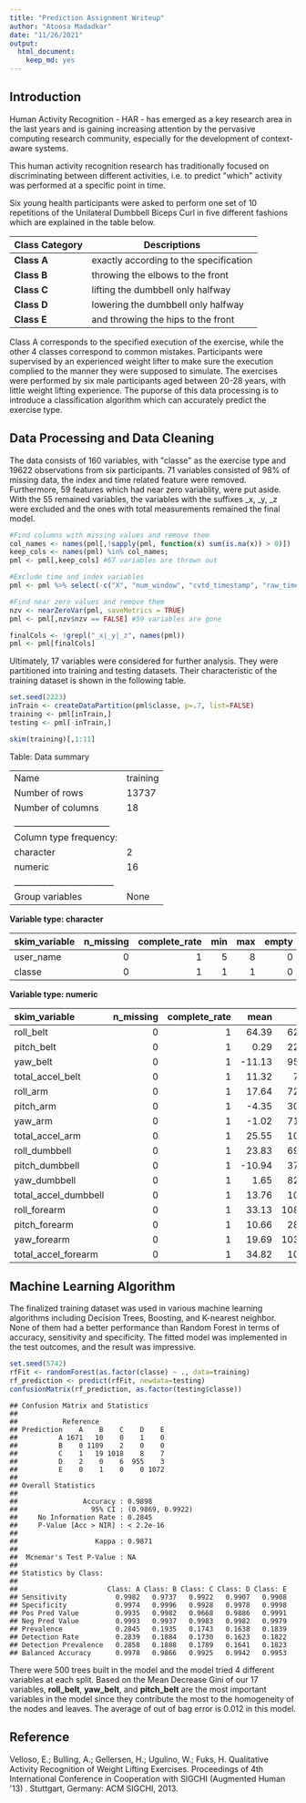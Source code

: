 ```yaml
---
title: "Prediction Assignment Writeup"
author: "Atoosa Madadkar"
date: "11/26/2021"
output: 
  html_document: 
    keep_md: yes
---
```




## Introduction

Human Activity Recognition - HAR - has emerged as a key research area in the last years and is gaining increasing attention by the pervasive computing research community, especially for the development of context-aware systems.

This human activity recognition research has traditionally focused on discriminating between different activities, i.e. to predict "which" activity was performed at a specific point in time. 

Six young health participants were asked to perform one set of 10 repetitions of the Unilateral Dumbbell Biceps Curl in five different fashions which are explained in the table below.

Class Category  | Descriptions
------------- | -------------
__Class A__ |	exactly according to the specification
__Class B__	| throwing the elbows to the front
__Class C__ |	lifting the dumbbell only halfway
__Class D__ | lowering the dumbbell only halfway
__Class E__	| and throwing the hips to the front

Class A corresponds to the specified execution of the exercise, while the other 4 classes correspond to common mistakes. Participants were supervised by an experienced weight lifter to make sure the execution complied to the manner they were supposed to simulate. The exercises were performed by six male participants aged between 20-28 years, with little weight lifting experience. 
The puporse of this data processing is to introduce a classification algorithm which can accurately predict the exercise type.

## Data Processing and Data Cleaning


The data consists of 160 variables, with "classe" as the exercise type and 19622 observations from six participants. 71 variables consisted of 98% of missing data, the index and time related feature were removed. Furthermore, 59 features which had near zero variablity, were put aside. 
With the 55 remained variables, the variables with the suffixes _x, _y, _z were excluded and the ones with total measurements remained the final model. 


```r
#Find columns with missing values and remove them 
col_names <- names(pml[,!sapply(pml, function(x) sum(is.na(x)) > 0)])
keep_cols <- names(pml) %in% col_names;
pml <- pml[,keep_cols] #67 variables are thrown out

#Exclude time and index variables 
pml <- pml %>% select(-c("X", "num_window", "cvtd_timestamp", "raw_timestamp_part_1", "raw_timestamp_part_2" ))

#Find near zero values and remove them
nzv <- nearZeroVar(pml, saveMetrics = TRUE)
pml <- pml[,nzv$nzv == FALSE] #59 variables are gone

finalCols <- !grepl("_x|_y|_z", names(pml))
pml <- pml[finalCols]
```

Ultimately, 17 variables were considered for further analysis. They were partitioned into training and testing datasets. Their characteristic of the training dataset is shown in the following table.


```r
set.seed(2223)
inTrain <- createDataPartition(pml$classe, p=.7, list=FALSE)
training <- pml[inTrain,]
testing <- pml[-inTrain,]

skim(training)[,1:11]
```


Table: Data summary

|                         |         |
|:------------------------|:--------|
|Name                     |training |
|Number of rows           |13737    |
|Number of columns        |18       |
|_______________________  |         |
|Column type frequency:   |         |
|character                |2        |
|numeric                  |16       |
|________________________ |         |
|Group variables          |None     |


**Variable type: character**

|skim_variable | n_missing| complete_rate| min| max| empty| n_unique| whitespace|
|:-------------|---------:|-------------:|---:|---:|-----:|--------:|----------:|
|user_name     |         0|             1|   5|   8|     0|        6|          0|
|classe        |         0|             1|   1|   1|     0|        5|          0|


**Variable type: numeric**

|skim_variable        | n_missing| complete_rate|   mean|     sd|
|:--------------------|---------:|-------------:|------:|------:|
|roll_belt            |         0|             1|  64.39|  62.78|
|pitch_belt           |         0|             1|   0.29|  22.35|
|yaw_belt             |         0|             1| -11.13|  95.23|
|total_accel_belt     |         0|             1|  11.32|   7.75|
|roll_arm             |         0|             1|  17.64|  72.52|
|pitch_arm            |         0|             1|  -4.35|  30.64|
|yaw_arm              |         0|             1|  -1.02|  71.41|
|total_accel_arm      |         0|             1|  25.55|  10.50|
|roll_dumbbell        |         0|             1|  23.83|  69.66|
|pitch_dumbbell       |         0|             1| -10.94|  37.02|
|yaw_dumbbell         |         0|             1|   1.65|  82.76|
|total_accel_dumbbell |         0|             1|  13.76|  10.26|
|roll_forearm         |         0|             1|  33.13| 108.19|
|pitch_forearm        |         0|             1|  10.66|  28.04|
|yaw_forearm          |         0|             1|  19.69| 103.17|
|total_accel_forearm  |         0|             1|  34.82|  10.06|


## Machine Learning Algorithm
The finalized training dataset was used in various machine learning algorithms including Decision Trees, Boosting, and K-nearest neighbor. None of them had a better performance than Random Forest in terms of accuracy, sensitivity and specificity. The fitted model was implemented in the test outcomes, and the result was impressive.


```r
set.seed(5742)
rfFit <- randomForest(as.factor(classe) ~ ., data=training)
rf_prediction <- predict(rfFit, newdata=testing)
confusionMatrix(rf_prediction, as.factor(testing$classe))
```

```
## Confusion Matrix and Statistics
## 
##           Reference
## Prediction    A    B    C    D    E
##          A 1671   10    0    1    0
##          B    0 1109    2    0    0
##          C    1   19 1018    8    7
##          D    2    0    6  955    3
##          E    0    1    0    0 1072
## 
## Overall Statistics
##                                           
##                Accuracy : 0.9898          
##                  95% CI : (0.9869, 0.9922)
##     No Information Rate : 0.2845          
##     P-Value [Acc > NIR] : < 2.2e-16       
##                                           
##                   Kappa : 0.9871          
##                                           
##  Mcnemar's Test P-Value : NA              
## 
## Statistics by Class:
## 
##                      Class: A Class: B Class: C Class: D Class: E
## Sensitivity            0.9982   0.9737   0.9922   0.9907   0.9908
## Specificity            0.9974   0.9996   0.9928   0.9978   0.9998
## Pos Pred Value         0.9935   0.9982   0.9668   0.9886   0.9991
## Neg Pred Value         0.9993   0.9937   0.9983   0.9982   0.9979
## Prevalence             0.2845   0.1935   0.1743   0.1638   0.1839
## Detection Rate         0.2839   0.1884   0.1730   0.1623   0.1822
## Detection Prevalence   0.2858   0.1888   0.1789   0.1641   0.1823
## Balanced Accuracy      0.9978   0.9866   0.9925   0.9942   0.9953
```
There were 500 trees built in the model and the model tried 4 different variables at each split.
Based on the Mean Decrease Gini of our 17 variables, __roll_belt__, __yaw_belt__, and __pitch_belt__ are the most important variables in the model since they contribute the most to the homogeneity of the nodes and leaves. The average of out of bag error is 0.012 in this model.

## Reference
Velloso, E.; Bulling, A.; Gellersen, H.; Ugulino, W.; Fuks, H. Qualitative Activity Recognition of Weight Lifting Exercises. Proceedings of 4th International Conference in Cooperation with SIGCHI (Augmented Human '13) . Stuttgart, Germany: ACM SIGCHI, 2013.
